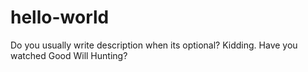 # hello-world
Do you usually write description when its optional? Kidding. 
Have you watched Good Will Hunting? 
